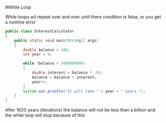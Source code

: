 #While Loop

While loops wil repeat over and over until there condition is false, or you get a runtime error

```java
public class InterestCalculator
{
    public static void main(String[] args)
    {
        double balance = 100;
        int year = 0;

        while (balance < 1000000000)
        {
            double interest = balance * .01;
            balance = balance + interest;
            year++;
        }
        System.out.println("It will take " + year + " years.");
    }
}
```

After 1620 years (iterations) the balance will not be less than a billion and the while loop will stop because of this
